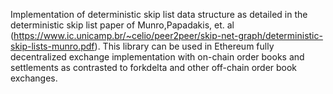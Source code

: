 Implementation of deterministic skip list data structure as detailed in the deterministic skip list paper of Munro,Papadakis, et. al (https://www.ic.unicamp.br/~celio/peer2peer/skip-net-graph/deterministic-skip-lists-munro.pdf). This library can be used in Ethereum fully decentralized exchange implementation with on-chain order books and settlements as contrasted to forkdelta and other off-chain order book exchanges.
